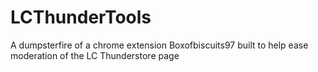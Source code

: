 # LCThunderTools
A dumpsterfire of a chrome extension Boxofbiscuits97 built to help ease moderation of the LC Thunderstore page
